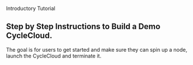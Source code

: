 Introductory Tutorial

## Step by Step Instructions to Build a Demo CycleCloud.  

The goal is for users to get started and make sure they can spin up a node, launch the CycleCloud and terminate it.


